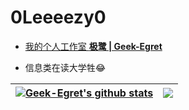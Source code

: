 # <b>0Leeeezy0</b>
- [我的个人工作室 <b>极鹭 | Geek-Egret</b>](http://geek-egret.top)

- 信息类在读大学牲😂

| <a href="https://github.com/anuraghazra/github-readme-stats"><img align="center" src="https://github-readme-stats.vercel.app/api?username=0Leeeezy0&theme=onedark&text_color=b4b3b8&title_color=0b88bb&locale=cn&show_icons=true" alt="Geek-Egret's github stats" /></a> | <a href="https://github.com/anuraghazra/github-readme-stats"><img align="center" src="https://github-readme-stats.vercel.app/api/top-langs/?username=0Leeeezy0&layout=compact&text_color=b4b3b8&bg_color=282c34&title_color=0b88bb&locale=cn" /></a> |
| ------------- | ------------- |